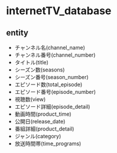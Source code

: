 # internetTV_database
## entity
- チャンネル名(channel_name)
- チャンネル番号(channel_number)
- タイトル(title)
- シーズン数(seasons)
- シーズン番号(season_number)
- エピソード数(total_episode)
- エピソード番号(episode_number)
- 視聴数(view)
- エピソード詳細(episode_detail)
- 動画時間(product_time)
- 公開日(release_date)
- 番組詳細(product_detail)
- ジャンル(category)
- 放送時間帯(time_programs)